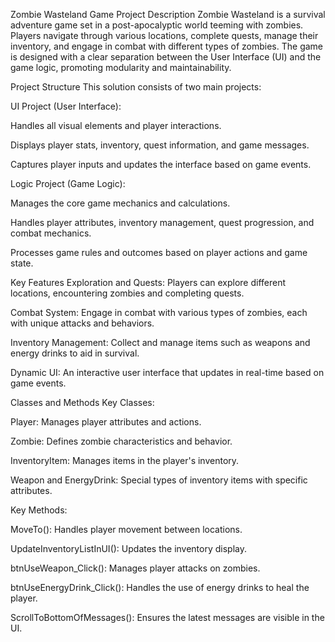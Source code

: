 Zombie Wasteland Game Project
Description
Zombie Wasteland is a survival adventure game set in a post-apocalyptic world teeming with zombies. Players navigate through various locations, complete quests, manage their inventory, and engage in combat with different types of zombies. The game is designed with a clear separation between the User Interface (UI) and the game logic, promoting modularity and maintainability.

Project Structure
This solution consists of two main projects:

UI Project (User Interface):

Handles all visual elements and player interactions.

Displays player stats, inventory, quest information, and game messages.

Captures player inputs and updates the interface based on game events.

Logic Project (Game Logic):

Manages the core game mechanics and calculations.

Handles player attributes, inventory management, quest progression, and combat mechanics.

Processes game rules and outcomes based on player actions and game state.

Key Features
Exploration and Quests: Players can explore different locations, encountering zombies and completing quests.

Combat System: Engage in combat with various types of zombies, each with unique attacks and behaviors.

Inventory Management: Collect and manage items such as weapons and energy drinks to aid in survival.

Dynamic UI: An interactive user interface that updates in real-time based on game events.

Classes and Methods
Key Classes:

Player: Manages player attributes and actions.

Zombie: Defines zombie characteristics and behavior.

InventoryItem: Manages items in the player's inventory.

Weapon and EnergyDrink: Special types of inventory items with specific attributes.

Key Methods:

MoveTo(): Handles player movement between locations.

UpdateInventoryListInUI(): Updates the inventory display.

btnUseWeapon_Click(): Manages player attacks on zombies.

btnUseEnergyDrink_Click(): Handles the use of energy drinks to heal the player.

ScrollToBottomOfMessages(): Ensures the latest messages are visible in the UI.
